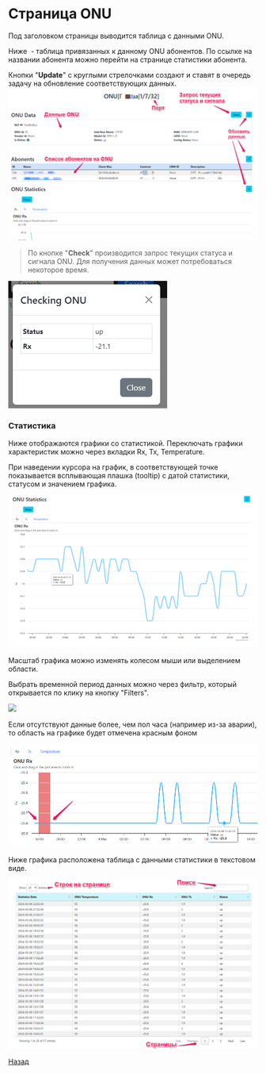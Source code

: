 # Страница ONU

Под заголовком страницы выводится таблица с данными ONU.  

Ниже  - таблица привязанных к данному ONU абонентов. По ссылке на названии абонента можно перейти на страницe статистики абонента. 

Кнопки "**Update**" с круглыми стрелочками создают и ставят в очередь задачу на обновление соответствующих данных.
![](img/Pasted%20image%2020240306212314.png)

> По кнопке "**Check**" производится запрос текущих статуса и сигнала ONU. Для получения данных может потребоваться некоторое время.

![](img/Pasted%20image%2020240306212624.png)

### Статистика
Ниже отображаются графики со статистикой. Переключать графики характеристик можно через вкладки Rx, Tx, Temperature.  

При наведении курсора на график, в соответствующей точке показывается всплывающая плашка (tooltip) с датой статистики, статусом и значением графика.

![](img/Pasted%20image%2020240306222343.png)

Масштаб графика можно изменять колесом мыши или выделением области.

Выбрать временной период данных можно через фильтр, который открывается по клику на кнопку "Filters".

![](Pasted%20image%2020240306222642.png)

Если отсутствуют данные более, чем пол часа (например из-за аварии), то область на графике будет отмечена красным фоном

![](img/Pasted%20image%2020240306223323.png)

Ниже графика расположена таблица с данными статистики в текстовом виде.

![](img/Pasted%20image%2020240306223546.png)



[Назад](readme.md)
